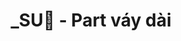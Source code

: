 ---
layout: album
resource: instagram
title: "_SU🎀 - Part váy dài"
description: "Instagram album of _SU🎀, part váy dài.</br> Username: _sulyu"
active: gallery
album-title: "_SU🎀"
images:
  - image_path: sulyu/váy dài/20231228_144310_412682035_1564341061038417_5981571753122385915_n.jpg
  - image_path: sulyu/váy dài/20231228_144310_412686052_204413525998564_2566919042033441026_n.jpg
  - image_path: sulyu/váy dài/20231228_144310_412734879_330272543178133_7691838010640881570_n.jpg
  - image_path: sulyu/váy dài/20231228_144310_412761970_745743393580514_4007444896273768790_n.jpg
  - image_path: sulyu/váy dài/20231228_144310_413376644_740851937932819_8557199890143659825_n.jpg
  - image_path: sulyu/váy dài/20240123_155632_420641047_906869651062702_3456706702589696467_n.jpg
  - image_path: sulyu/váy dài/20240123_155632_420650825_3558254101157153_8968692473428690661_n.jpg
  - image_path: sulyu/váy dài/20240123_155632_420962580_367793275853362_6143009414710879425_n.jpg
  - image_path: sulyu/váy dài/20240709_121222_450410336_500774485798320_8009201767191714764_n.jpg
  - image_path: sulyu/váy dài/20240709_121222_450424499_462839546680015_6195906865479446279_n.jpg
  - image_path: sulyu/váy dài/20240709_121222_450427379_1860071017832465_7791508203550444328_n.jpg
  - image_path: sulyu/váy dài/20240709_121222_450437431_358014373989023_1609853607155993905_n.jpg
  - image_path: sulyu/váy dài/20240709_121222_450457644_1008615740655462_1148864884799188223_n.jpg
  - image_path: sulyu/váy dài/20240709_121222_450525051_457832953771302_6284016626027239943_n.jpg
  - image_path: sulyu/váy dài/20240709_121222_450531275_833781351676522_839710268761415553_n.jpg
  - image_path: sulyu/váy dài/20250301_184623_481928538_18381642157138827_5659286263444654364_n.jpg
  - image_path: sulyu/váy dài/20250301_184623_482175581_18381642127138827_7612384927286689711_n.jpg
  - image_path: sulyu/váy dài/20250301_184623_482350333_18381642118138827_1010420124542735148_n.jpg
  - image_path: sulyu/váy dài/20250301_184623_482668294_18381642136138827_2735298429737268376_n.jpg
  - image_path: sulyu/váy dài/snaptik_7425520030961470728_0.jpeg
  - image_path: sulyu/váy dài/snaptik_7425520030961470728_1.jpeg
  - image_path: sulyu/váy dài/snaptik_7425520030961470728_2.jpeg
  - image_path: sulyu/váy dài/snaptik_7425520030961470728_3.jpeg
  - image_path: sulyu/váy dài/snaptik_7425520030961470728_4.jpeg
  - image_path: sulyu/váy dài/snaptik_7425520030961470728_5.jpeg
  - image_path: sulyu/váy dài/snaptik_7428899931051674901_0.jpeg
  - image_path: sulyu/váy dài/snaptik_7428899931051674901_1.jpeg
  - image_path: sulyu/váy dài/snaptik_7428899931051674901_2.jpeg
  - image_path: sulyu/váy dài/snaptik_7428899931051674901_3.jpeg
  - image_path: sulyu/váy dài/snaptik_7446312370663623944_0.jpeg
  - image_path: sulyu/váy dài/snaptik_7446312370663623944_1.jpeg
  - image_path: sulyu/váy dài/snaptik_7446312370663623944_2.jpeg
  - image_path: sulyu/váy dài/snaptik_7446312370663623944_3.jpeg
  - image_path: sulyu/váy dài/snaptik_7446312370663623944_4.jpeg
  - image_path: sulyu/váy dài/snaptik_7446312370663623944_5.jpeg
  - image_path: sulyu/váy dài/snaptik_7489688974714359046_0.jpeg
  - image_path: sulyu/váy dài/snaptik_7489688974714359046_1.jpeg
  - image_path: sulyu/váy dài/snaptik_7489688974714359046_2.jpeg
  - image_path: sulyu/váy dài/snaptik_7489688974714359046_3.jpeg
  - image_path: sulyu/váy dài/snaptik_7495221425528179976_0.jpeg
  - image_path: sulyu/váy dài/snaptik_7495221425528179976_1.jpeg
  - image_path: sulyu/váy dài/snaptik_7496775155704679698_0.jpeg
  - image_path: sulyu/váy dài/snaptik_7496775155704679698_1.jpeg
  - image_path: sulyu/váy dài/snaptik_7496775155704679698_2.jpeg
  - image_path: sulyu/váy dài/snaptik_7496775155704679698_3.jpeg
  - image_path: sulyu/váy dài/snaptik_7496775155704679698_4.jpeg
---